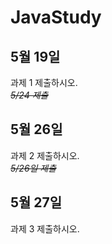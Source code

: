 # JavaStudy
## 5월 19일
과제 1 제출하시오.    
*~~5/24 제출~~*

## 5월 26일
과제 2 제출하시오.    
*~~5/26일 제출~~*

## 5월 27일
과제 3 제출하시오.    
